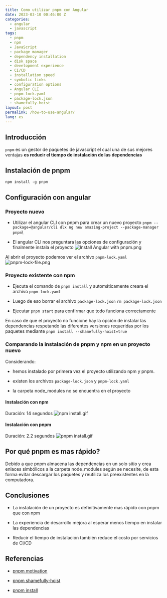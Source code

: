 ```yaml
---
title: Como utilizar pnpm con Angular
date: 2023-03-10 00:46:00 Z
categories:
  - angular
  - javascript
tags:
  - pnpm
  - npm
  - JavaScript
  - package manager
  - dependency installation
  - disk space
  - development experience
  - CI/CD
  - installation speed
  - symbolic links
  - configuration options
  - Angular CLI
  - pnpm-lock.yaml
  - package-lock.json
  - shamefully-hoist
layout: post
permalink: /how-to-use-angular/
lang: es
---
```


## Introducción

`pnpm` es un gestor de paquetes de javascript el cual una de sus mejores ventajas **es reducir el tiempo de instalación de las dependencias**

## Instalación de pnpm

`npm install -g pnpm`

## Configuración con angular

### Proyecto nuevo

- Utilizar el angular CLI con pnpm para crear un nuevo proyecto
  `pnpm --package=@angular/cli dlx ng new amazing-project --package-manager pnpm`\\

- El angular CLI nos preguntara las opciones de configuración y finalmente instala el proyecto
  ![Install Angular with pnpm.png](/uploads/Install%20Angular%20with%20pnpm.png)

Al abrir el proyecto podemos ver el archivo `pnpm-lock.yaml`
![pnpm-lock-file.png](/uploads/pnpm-lock-file.png)

### Proyecto existente con npm

- Ejecuta el comando de `pnpm install` y automáticamente creara el archivo `pnpm-lock.yaml`

- Luego de eso borrar el archivo `package-lock.json`
  `rm package-lock.json`

- Ejecutar `pnpm start` para confirmar que todo funciona correctamente

En caso de que el proyecto no funcione hay la opción de instalar las dependencias respetando las diferentes versiones requeridas por los paquetes mediante
`pnpm install --shamefully-hoist=true`

### Comparando la instalación de pnpm y npm en un proyecto nuevo

Considerando:

- hemos instalado por primera vez el proyecto utilizando npm y pnpm.

- existen los archivos `package-lock.json` y `pnpm-lock.yaml`

- la carpeta node_modules no se encuentra en el proyecto

#### Instalación con npm

Duración: 14 segundos
![npm install.gif](/uploads/npm%20install.gif)

#### Instalación con pnpm

Duración: 2.2 segundos
![pnpm install.gif](/uploads/pnpm%20install.gif)

## Por qué pnpm es mas rápido?

Debido a que pnpm almacena las dependencias en un solo sitio y crea enlaces simbólicos a la carpeta node_modules según se necesite, de esta forma evitar descargar los paquetes y reutiliza los preexistentes en la computadora.

## Conclusiones

- La instalación de un proyecto es definitivamente mas rápido con pnpm que con npm

- La experiencia de desarrollo mejora al esperar menos tiempo en instalar las dependencias

- Reducir el tiempo de instalación también reduce el costo por servicios de CI/CD

## Referencias

- [pnpm motivation](https://pnpm.io/motivation#saving-disk-space-and-boosting-installation-speed)
- [pnpm shamefully-hoist](https://pnpm.io/npmrc#shamefully-hoist)

- [pnpm install](https://pnpm.io/cli/install)
